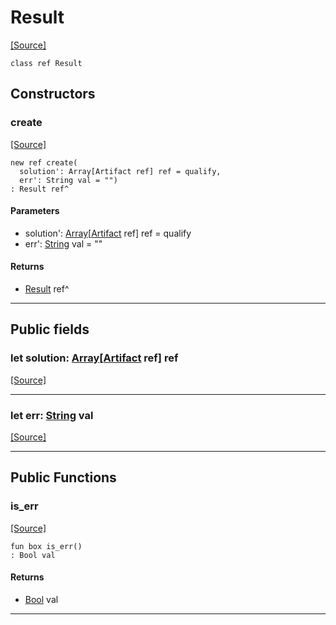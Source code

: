 # Result
<span class="source-link">[[Source]](src/semver-__-__-solver/result.md#L1)</span>
```pony
class ref Result
```

## Constructors

### create
<span class="source-link">[[Source]](src/semver-__-__-solver/result.md#L5)</span>


```pony
new ref create(
  solution': Array[Artifact ref] ref = qualify,
  err': String val = "")
: Result ref^
```
#### Parameters

*   solution': [Array](builtin-Array.md)\[[Artifact](semver-..-..-solver-Artifact.md) ref\] ref = qualify
*   err': [String](builtin-String.md) val = ""

#### Returns

* [Result](semver-..-..-solver-Result.md) ref^

---

## Public fields

### let solution: [Array](builtin-Array.md)\[[Artifact](semver-..-..-solver-Artifact.md) ref\] ref
<span class="source-link">[[Source]](src/semver-__-__-solver/result.md#L2)</span>



---

### let err: [String](builtin-String.md) val
<span class="source-link">[[Source]](src/semver-__-__-solver/result.md#L3)</span>



---

## Public Functions

### is_err
<span class="source-link">[[Source]](src/semver-__-__-solver/result.md#L9)</span>


```pony
fun box is_err()
: Bool val
```

#### Returns

* [Bool](builtin-Bool.md) val

---

